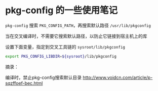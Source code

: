 # pkg-config 的一些使用笔记

`pkg-config` 搜索 `PKG_CONFIG_PATH`，再搜索默认路径 `/usr/lib/pkgconfig`

当在交叉编译时，不需要它搜索默认路径，以防止它链接到宿主机上的库

设置下面变量，指定到交叉工具链的 `sysroot/lib/pkgconfig`

``` sh
export PKG_CONFIG_LIBDIR=${sysroot}/lib/pkgconfig
```

摘录：

编译时，禁止pkg-config搜索默认目录 http://www.voidcn.com/article/p-sqzffoef-bec.html